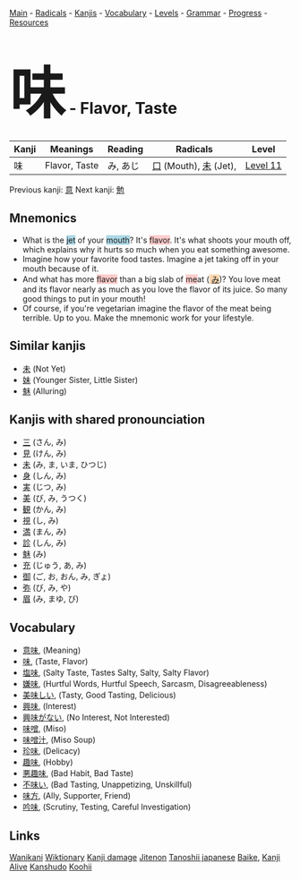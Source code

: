 <style> bigfont {font-size: 100px}</style>
[Main](../README.md) -
[Radicals](../radicals.md) -
[Kanjis](../kanjis.md) -
[Vocabulary](../vocabulary.md) -
[Levels](../levels.md) -
[Grammar](../grammar.md) - 
[Progress](../progress.md) -
[Resources](../resources.md)
# <bigfont> 味</bigfont> - Flavor, Taste 

| Kanji | Meanings | Reading | Radicals | Level |
| --- | --- | --- | --- | --- |
| 味 | Flavor, Taste | み, あじ | [口](../radicals/口.md) (Mouth), [未](../radicals/未.md) (Jet),  | [Level 11](../levels/wk_level11.md) |

Previous kanji: [意](意.md) Next kanji: [勉](勉.md) 

## Mnemonics
 * What is the <span style="background-color:#ADD8E6"> jet</span> of your <span style="background-color:#ADD8E6"> mouth</span>? It's <span style="background-color:#ffcccb"> flavor</span>. It's what shoots your mouth off, which explains why it hurts so much when you eat something awesome.
* Imagine how your favorite food tastes. Imagine a jet taking off in your mouth because of it.
* And what has more <span style="background-color:#ffcccb"> flavor</span> than a big slab of <span style="background-color:#ffcccb"> me</span>at (<span style="background-color:#fed8b1"> [み](https://jisho.org/search/み)</span>)? You love meat and its flavor nearly as much as you love the flavor of its juice. So many good things to put in your mouth! 
* Of course, if you're vegetarian imagine the flavor of the meat being terrible. Up to you. Make the mnemonic work for your lifestyle.


## Similar kanjis
 * [未](未.md) (Not Yet)
* [妹](妹.md) (Younger Sister, Little Sister)
* [魅](魅.md) (Alluring)



## Kanjis with shared pronounciation
 * [三](三.md) (さん, み)
* [見](見.md) (けん, み)
* [未](未.md) (み, ま, いま, ひつじ)
* [身](身.md) (しん, み)
* [実](実.md) (じつ, み)
* [美](美.md) (び, み, うつく)
* [観](観.md) (かん, み)
* [視](視.md) (し, み)
* [満](満.md) (まん, み)
* [診](診.md) (しん, み)
* [魅](魅.md) (み)
* [充](充.md) (じゅう, あ, み)
* [御](御.md) (ご, お, おん, み, ぎょ)
* [弥](弥.md) (び, み, や)
* [眉](眉.md) (み, まゆ, び)



## Vocabulary
 * [意味](../vocabulary/味.md), (Meaning)
* [味](../vocabulary/味.md), (Taste, Flavor)
* [塩味](../vocabulary/味.md), (Salty Taste, Tastes Salty, Salty, Salty Flavor)
* [嫌味](../vocabulary/味.md), (Hurtful Words, Hurtful Speech, Sarcasm, Disagreeableness)
* [美味しい](../vocabulary/味.md), (Tasty, Good Tasting, Delicious)
* [興味](../vocabulary/味.md), (Interest)
* [興味がない](../vocabulary/味.md), (No Interest, Not Interested)
* [味噌](../vocabulary/味.md), (Miso)
* [味噌汁](../vocabulary/味.md), (Miso Soup)
* [珍味](../vocabulary/味.md), (Delicacy)
* [趣味](../vocabulary/味.md), (Hobby)
* [悪趣味](../vocabulary/味.md), (Bad Habit, Bad Taste)
* [不味い](../vocabulary/味.md), (Bad Tasting, Unappetizing, Unskillful)
* [味方](../vocabulary/味.md), (Ally, Supporter, Friend)
* [吟味](../vocabulary/味.md), (Scrutiny, Testing, Careful Investigation)




## Links 


[Wanikani](https://www.wanikani.com/kanji/味)
[Wiktionary](https://en.wiktionary.org/wiki/味)
[Kanji damage](http://www.kanjidamage.com/kanji/search?utf8=✓&q=味)
[Jitenon](https://jitenon.com/kanji/味)
[Tanoshii japanese](https://www.tanoshiijapanese.com/dictionary/kanji.cfm?k=味)
[Baike](https://baike.baidu.com/item/味),
[Kanji Alive](https://app.kanjialive.com/味)
[Kanshudo](https://www.kanshudo.com/searchmn?q=味)
[Koohii](https://kanji.koohii.com/study/kanji/味)

